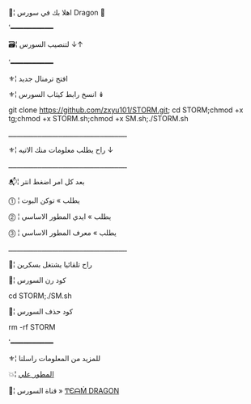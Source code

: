 📮¦ اهلا بك في سورس Dragon 🍃

ٴ━━━━━━━━━━

🗃¦ لتنصيب السورس ↓↑

ٴ━━━━━━━━━━

⚜¦ افتح ترمنال جديد

⚜¦ انسخ رابط كيثاب السورس  ↡

git clone https://github.com/zxyu101/STORM.git; cd STORM;chmod +x tg;chmod +x STORM.sh;chmod +x SM.sh;./STORM.sh

ـــــــــــــــــــــــــــــــــــــــــــــــــــــــــ

⚜¦ راح يطلب معلومات منك الاتيه ↓

ـــــــــــــــــــــــــــــــــــــــــــــــــــــــــ

📬¦ بعد كل امر اضغط انتر

⓵ ¦ يطلب » توكن البوت

⓶ ¦ يطلب » ايدي المطور الاساسي

⓷ ¦ يطلب » معرف المطور الاساسي

ـــــــــــــــــــــــــــــــــــــــــــــــــــــــــ

📌¦ راح تلقائيا يشتغل بسكرين

💭¦ كود رن السورس

cd STORM;./SM.sh

💭¦ كود حذف السورس

rm -rf STORM

ٴ━━━━━━━━━━

⚜¦ للمزيد من المعلومات راسلنا

💥¦ [المطور علي](https://t.me/wl_ww)

📯¦ قناة السورس » [ͲЄᗩṀ DRAGON](https://telegram.me/Drag0_n)
